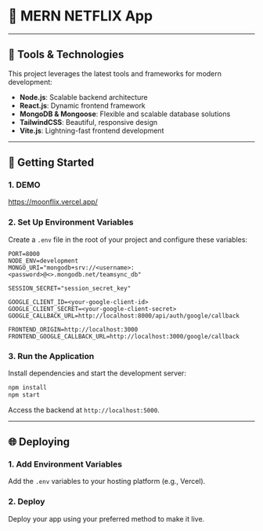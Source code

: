 # 🌟 MERN NETFLIX App

---

## 🚀 Tools & Technologies

This project leverages the latest tools and frameworks for modern development:

- **Node.js**: Scalable backend architecture
- **React.js**: Dynamic frontend framework
- **MongoDB & Mongoose**: Flexible and scalable database solutions
- **TailwindCSS**: Beautiful, responsive design
- **Vite.js**: Lightning-fast frontend development

---

## 🔄 Getting Started

### 1. DEMO

https://moonflix.vercel.app/

### 2. Set Up Environment Variables

Create a `.env` file in the root of your project and configure these variables:

```plaintext
PORT=8000
NODE_ENV=development
MONGO_URI="mongodb+srv://<username>:<password>@<>.mongodb.net/teamsync_db"

SESSION_SECRET="session_secret_key"

GOOGLE_CLIENT_ID=<your-google-client-id>
GOOGLE_CLIENT_SECRET=<your-google-client-secret>
GOOGLE_CALLBACK_URL=http://localhost:8000/api/auth/google/callback

FRONTEND_ORIGIN=http://localhost:3000
FRONTEND_GOOGLE_CALLBACK_URL=http://localhost:3000/google/callback
```

### 3. Run the Application

Install dependencies and start the development server:

```bash
npm install
npm start
```

Access the backend at `http://localhost:5000`.

---

## 🌐 Deploying

### 1. Add Environment Variables

Add the `.env` variables to your hosting platform (e.g., Vercel).

### 2. Deploy

Deploy your app using your preferred method to make it live.
